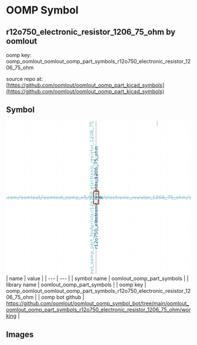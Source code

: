 # OOMP Symbol  
## r12o750_electronic_resistor_1206_75_ohm  by oomlout  
  
oomp key: oomp_oomlout_oomlout_oomp_part_symbols_r12o750_electronic_resistor_1206_75_ohm  
  
source repo at: [https://github.com/oomlout/oomlout_oomp_part_kicad_symbols](https://github.com/oomlout/oomlout_oomp_part_kicad_symbols)  
## Symbol  
  
[![working.png](working_600.png)](working.png)  
| name | value | 
| --- | --- | 
| symbol name | oomlout_oomp_part_symbols | 
| library name | oomlout_oomp_part_symbols | 
| oomp key | oomp_oomlout_oomlout_oomp_part_symbols_r12o750_electronic_resistor_1206_75_ohm | 
| oomp bot github | https://github.com/oomlout/oomlout_oomp_symbol_bot/tree/main/oomlout_oomlout_oomp_part_symbols_r12o750_electronic_resistor_1206_75_ohm/working | 
## Images  
